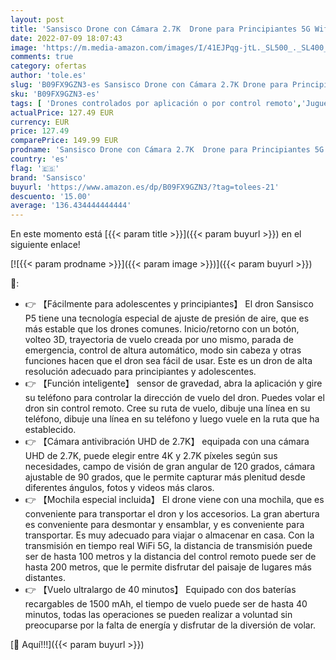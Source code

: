```yaml
---
layout: post
title: 'Sansisco Drone con Cámara 2.7K  Drone para Principiantes 5G Wifi FPV Transmisión  Quadcopter RC  40 Mins de Vuelo  120 ° de Ángulo Amplio Ajustable Cámara  Modo sin Cabeza con Mochila'
date: 2022-07-09 18:07:43
image: 'https://m.media-amazon.com/images/I/41EJPqg-jtL._SL500_._SL400_.jpg'
comments: true
category: ofertas
author: 'tole.es'
slug: 'B09FX9GZN3-es Sansisco Drone con Cámara 2.7K Drone para Principiantes 5G...'
sku: 'B09FX9GZN3-es'
tags: [ 'Drones controlados por aplicación o por control remoto','Juguetes','Juguetes y juegos','Radiocontrol','mochila','sansisco','🇪🇸', ]
actualPrice: 127.49 EUR
currency: EUR
price: 127.49
comparePrice: 149.99 EUR
prodname: 'Sansisco Drone con Cámara 2.7K  Drone para Principiantes 5G Wifi FPV Transmisión  Quadcopter RC  40 Mins de Vuelo  120 ° de Ángulo Amplio Ajustable Cámara  Modo sin Cabeza con Mochila'
country: 'es'
flag: '🇪🇸'
brand: 'Sansisco'
buyurl: 'https://www.amazon.es/dp/B09FX9GZN3/?tag=tolees-21'
descuento: '15.00'
average: '136.434444444444'
---
```


En este momento está [{{< param title >}}]({{< param buyurl >}}) en el siguiente enlace!

[![{{< param prodname >}}]({{< param image >}})]({{< param buyurl >}})

🔎:

- 👉 【Fácilmente para adolescentes y principiantes】 El dron Sansisco P5 tiene una tecnología especial de ajuste de presión de aire, que es más estable que los drones comunes. Inicio/retorno con un botón, volteo 3D, trayectoria de vuelo creada por uno mismo, parada de emergencia, control de altura automático, modo sin cabeza y otras funciones hacen que el dron sea fácil de usar. Este es un dron de alta resolución adecuado para principiantes y adolescentes.
- 👉 【Función inteligente】 sensor de gravedad, abra la aplicación y gire su teléfono para controlar la dirección de vuelo del dron. Puedes volar el dron sin control remoto. Cree su ruta de vuelo, dibuje una línea en su teléfono, dibuje una línea en su teléfono y luego vuele en la ruta que ha establecido.
- 👉 【Cámara antivibración UHD de 2.7K】 equipada con una cámara UHD de 2.7K, puede elegir entre 4K y 2.7K píxeles según sus necesidades, campo de visión de gran angular de 120 grados, cámara ajustable de 90 grados, que le permite capturar más plenitud desde diferentes ángulos, fotos y videos más claros.
- 👉 【Mochila especial incluida】 El drone viene con una mochila, que es conveniente para transportar el dron y los accesorios. La gran abertura es conveniente para desmontar y ensamblar, y es conveniente para transportar. Es muy adecuado para viajar o almacenar en casa. Con la transmisión en tiempo real WiFi 5G, la distancia de transmisión puede ser de hasta 100 metros y la distancia del control remoto puede ser de hasta 200 metros, que le permite disfrutar del paisaje de lugares más distantes.
- 👉 【Vuelo ultralargo de 40 minutos】 Equipado con dos baterías recargables de 1500 mAh, el tiempo de vuelo puede ser de hasta 40 minutos, todas las operaciones se pueden realizar a voluntad sin preocuparse por la falta de energía y disfrutar de la diversión de volar.

[🛒 Aquí!!!]({{< param buyurl >}})
